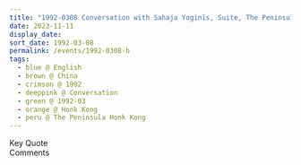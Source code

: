 ```yaml
---
title: "1992-0308 Conversation with Sahaja Yoginīs, Suite, The Peninsula Honk Kong, Salisbury Rd, Tsim Sha Tsui, Hong Kong, China"
date: 2023-11-11
display_date: 
sort_date: 1992-03-08
permalink: /events/1992-0308-b
tags:
  - blue @ English
  - brown @ China
  - crimson @ 1992
  - deeppink @ Conversation
  - green @ 1992-03
  - orange @ Honk Kong
  - peru @ The Peninsula Honk Kong
---
```


<wave-list>
  <list-title color="green" width="75">Key Quote</list-title>
  <list-item color="BlanchedAlmond"  width="200"></list-item>
  <list-item color="Lavender"></list-item>
  <list-item color="BlanchedAlmond"></list-item>
</wave-list>

<br>

<wave-list>
  <list-title color="green" width="75">Comments</list-title>
  <list-item color="BlanchedAlmond"  width="200"></list-item>
  <list-item color="Lavender"></list-item>
  <list-item color="BlanchedAlmond"></list-item>
</wave-list>